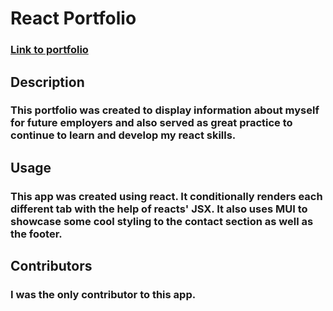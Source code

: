 # React Portfolio
### [Link to portfolio](https://portfolio277.herokuapp.com/)

## Description 

### This portfolio was created to display information about myself for future employers and also served as great practice to continue to learn and develop my react skills.

## Usage
### This app was created using react. It conditionally renders each different tab with the help of reacts' JSX. It also uses MUI to showcase some cool styling to the contact section as well as the footer. 

## Contributors
### I was the only contributor to this app.



